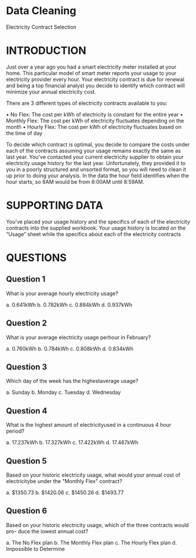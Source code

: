 # Data Cleaning


Electricity Contract Selection

# INTRODUCTION

Just over a year ago you had a smart electricity meter installed at your home. This particular model of
smart meter reports your usage to your electricity provider every hour. Your electricity contract is
due for renewal and being a top financial analyst you decide to identify which contract will minimize
your annual electricity cost.

There are 3 different types of electricity contracts available to you:

• No Flex: The cost per kWh of electricity is constant for the entire year
• Monthly Flex: The cost per kWh of electricity fluctuates depending on the month
• Hourly Flex: The cost per kWh of electricity fluctuates based on the time of day

To decide which contract is optimal, you decide to compare the costs under each of the
contracts assuming your usage remains exactly the same as last year. You've contacted your
current electricity supplier to obtain your electricity usage history for the last year.
Unfortunately, they provided it to you in a poorly structured and unsorted format,
so you will need to clean it up prior to doing your analysis.
In the data the hour field identifies when the hour starts, so 8AM would be from 8:00AM
until 8:59AM.

# SUPPORTING DATA
You’ve placed your usage history and the specifics of each of the electricity contracts into the
supplied workbook. Your usage history is located on the “Usage” sheet while the specifics about
each of the electricity contracts

# QUESTIONS

## Question 1
What is your average hourly electricity usage?

a. 0.641kWh 
b. 0.782kWh 
c. 0.884kWh 
d. 0.937kWh 

## Question 2
What is your average electricity usage perhour in February?

a. 0.760kWh
b. 0.784kWh
c. 0.808kWh
d. 0.834kWh

## Question 3 
Which day of the week has the highestaverage usage?

a. Sunday 
b. Monday 
c. Tuesday 
d. Wednesday

## Question 4
What is the highest amount of electricityused in a continuous 4 hour period?

a. 17.237kWh
b. 17.327kWh
c. 17.422kWh
d. 17.487kWh

## Question 5
Based on your historic electricity usage, what would your annual cost of electricitybe under the "Monthly Flex" contract?

a. $1350.73 
b. $1420.06 
c. $1450.26
d. $1493.77

## Question 6
Based on your historic electricity usage, which of the three contracts would pro- duce the lowest annual cost?

a. The No Flex plan
b. The Monthly Flex plan
c. The Hourly Flex plan
d. Impossible to Determine


















